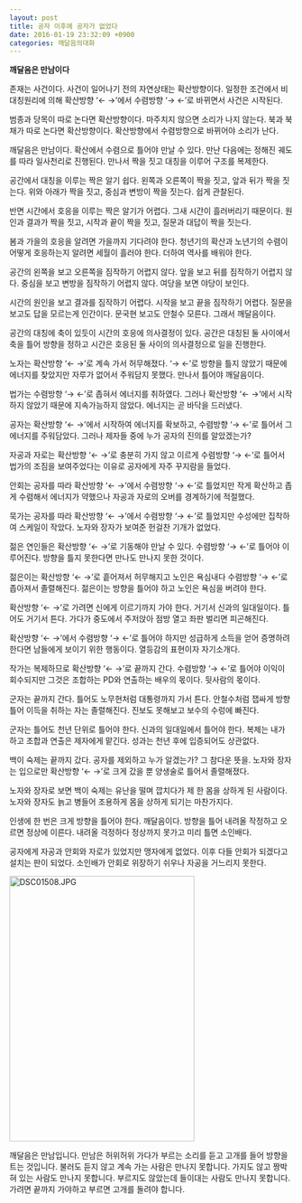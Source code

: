 ```yaml
---
layout: post
title: 공자 이후에 공자가 없었다
date: 2016-01-19 23:32:09 +0900
categories: 깨달음의대화
---
```

**깨달음은 만남이다** 

  


존재는 사건이다. 사건이 일어나기 전의 자연상태는 확산방향이다. 일정한 조건에서 비대칭원리에 의해 확산방향 ‘← →’에서 수렴방향 ‘→ ←’로 바뀌면서 사건은 시작된다. 

  


범종과 당목이 따로 논다면 확산방향이다. 마주치지 않으면 소리가 나지 않는다. 북과 북채가 따로 논다면 확산방향이다. 확산방향에서 수렴방향으로 바뀌어야 소리가 난다. 

  


깨달음은 만남이다. 확산에서 수렴으로 틀어야 만날 수 있다. 만난 다음에는 정해진 궤도를 따라 일사천리로 진행된다. 만나서 짝을 짓고 대칭을 이루어 구조를 복제한다. 

  


공간에서 대칭을 이루는 짝은 알기 쉽다. 왼쪽과 오른쪽이 짝을 짓고, 앞과 뒤가 짝을 짓는다. 위와 아래가 짝을 짓고, 중심과 변방이 짝을 짓는다. 쉽게 관찰된다. 

  


반면 시간에서 호응을 이루는 짝은 알기가 어렵다. 그새 시간이 흘러버리기 때문이다. 원인과 결과가 짝을 짓고, 시작과 끝이 짝을 짓고, 질문과 대답이 짝을 짓는다. 

  


봄과 가을의 호응을 알려면 가을까지 기다려야 한다. 청년기의 확산과 노년기의 수렴이 어떻게 호응하는지 알려면 세월이 흘러야 한다. 더하여 역사를 배워야 한다.

  


공간의 왼쪽을 보고 오른쪽을 짐작하기 어렵지 않다. 앞을 보고 뒤를 짐작하기 어렵지 않다. 중심을 보고 변방을 짐작하기 어렵지 않다. 여당을 보면 야당이 보인다. 

  


시간의 원인을 보고 결과를 짐작하기 어렵다. 시작을 보고 끝을 짐작하기 어렵다. 질문을 보고도 답을 모르는게 인간이다. 문국현 보고도 안철수 모른다. 그래서 깨달음이다. 

  


공간의 대칭에 축이 있듯이 시간의 호응에 의사결정이 있다. 공간은 대칭된 둘 사이에서 축을 틀어 방향을 정하고 시간은 호응된 둘 사이의 의사결정으로 일을 진행한다.

  


노자는 확산방향 ‘← →’로 계속 가서 허무해졌다. ‘→ ←’로 방향을 틀지 않았기 때문에 에너지를 찾았지만 자루가 없어서 주워담지 못했다. 만나서 틀어야 깨달음이다. 

  


법가는 수렴방향 ‘→ ←’로 좁혀서 에너지를 취하였다. 그러나 확산방향 ‘← →’에서 시작하지 않았기 때문에 지속가능하지 않았다. 에너지는 곧 바닥을 드러냈다. 

  


공자는 확산방향 ‘← →’에서 시작하여 에너지를 확보하고, 수렴방향 ‘→ ←’로 틀어서 그 에너지를 주워담았다. 그러나 제자들 중에 누가 공자의 진의를 알았겠는가?

  


자공과 자로는 확산방향 ‘← →’로 충분히 가지 않고 이르게 수렴방향 ‘→ ←’로 틀어서 법가의 조짐을 보여주었다는 이유로 공자에게 자주 꾸지람을 들었다. 

  


안회는 공자를 따라 확산방향 ‘← →’에서 수렴방향 ‘→ ←’로 틀었지만 작게 확산하고 좁게 수렴해서 에너지가 약했으나 자공과 자로의 오버를 경계하기에 적절했다.

  


묵가는 공자를 따라 확산방향 ‘← →’에서 수렴방향 ‘→ ←’로 틀었지만 수성에만 집착하여 스케일이 작았다. 노자와 장자가 보여준 헌걸찬 기개가 없었다. 

  


젊은 연인들은 확산방향 ‘← →’로 기동해야 만날 수 있다. 수렴방향 ‘→ ←’로 틀어야 이루어진다. 방향을 틀지 못한다면 만나도 만나지 못한 것이다. 

  


젊은이는 확산방향 ‘← →’로 흩어져서 허무해지고 노인은 욕심내다 수렴방향 ‘→ ←’로 좁아져서 졸렬해진다. 젊은이는 방향을 틀어야 하고 노인은 욕심을 버려야 한다.

  


확산방향 ‘← →’로 가려면 신에게 이르기까지 가야 한다. 거기서 신과의 일대일이다. 틀어도 거기서 튼다. 가다가 중도에서 주저앉아 점방 열고 좌판 벌리면 피곤해진다. 

  


확산방향 ‘← →’에서 수렴방향 ‘→ ←’로 틀어야 하지만 성급하게 소득을 얻어 증명하려 한다면 남들에게 보이기 위한 행동이다. 열등감의 표현이자 자기소개다. 

  


작가는 복제하므로 확산방향 ‘← →’로 끝까지 간다. 수렴방향 ‘→ ←’로 틀어야 이익이 회수되지만 그것은 조합하는 PD와 연출하는 배우의 몫이다. 뒷사람의 몫이다.

  


군자는 끝까지 간다. 틀어도 노무현처럼 대통령까지 가서 튼다. 안철수처럼 잽싸게 방향틀어 이득을 취하는 자는 졸렬해진다. 진보도 못해보고 보수의 수렁에 빠진다.

  


군자는 틀어도 천년 단위로 틀어야 한다. 신과의 일대일에서 틀어야 한다. 복제는 내가 하고 조합과 연출은 제자에게 맡긴다. 성과는 천년 후에 입증되어도 상관없다.

  


백이 숙제는 끝까지 갔다. 공자를 제외하고 누가 알겠는가? 그 참다운 뜻을. 노자와 장자는 입으로만 확산방향 ‘← →’로 크게 갔을 뿐 양생술로 틀어서 졸렬해졌다.

  


노자와 장자로 보면 백이 숙제는 유난을 떨며 깝치다가 제 한 몸을 상하게 된 사람이다. 노자와 장자도 늙고 병들어 조용하게 몸을 상하게 되기는 마찬가지다.

  


인생에 한 번은 크게 방향을 틀어야 한다. 깨달음이다. 방향을 틀어 내려올 작정하고 오르면 정상에 이른다. 내려올 걱정하다 정상까지 못가고 미리 틀면 소인배다. 

  


공자에게 자공과 안회와 자로가 있었지만 맹자에게 없었다. 이후 다들 안회가 되겠다고 설치는 판이 되었다. 소인배가 안회로 위장하기 쉬우나 자공을 거느리지 못한다. 

  




 <img src="assets/attach/images/198/907/662/DSC01508.JPG" alt="DSC01508.JPG" width="328" height="470" /> 

  


깨달음은 만남입니다. 만남은 허위허위 가다가 부르는 소리를 듣고 고개를 들어 방향을 트는 것입니다. 불러도 듣지 않고 계속 가는 사람은 만나지 못합니다. 가지도 않고 짱박혀 있는 사람도 만나지 못합니다. 부르지도 않았는데 들이대는 사람도 만나지 못합니다. 가려면 끝까지 가야하고 부르면 고개를 돌려야 합니다.
